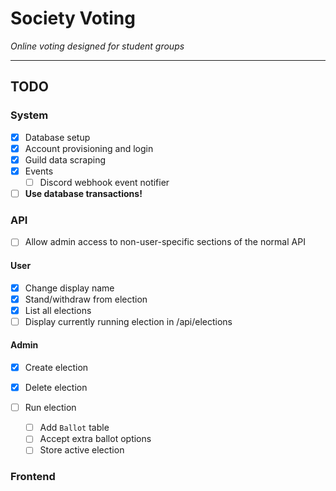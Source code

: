# Society Voting

*Online voting designed for student groups*

---

## TODO

### System

- [x] Database setup
- [x] Account provisioning and login
- [x] Guild data scraping
- [x] Events
  - [ ] Discord webhook event notifier
- [ ] **Use database transactions!**

### API

- [ ] Allow admin access to non-user-specific sections of the normal API

#### User

- [x] Change display name
- [x] Stand/withdraw from election
- [x] List all elections
- [ ] Display currently running election in /api/elections

#### Admin

- [x] Create election
- [x] Delete election

- [ ] Run election
  - [ ] Add `Ballot` table 
  - [ ] Accept extra ballot options
  - [ ] Store active election

### Frontend